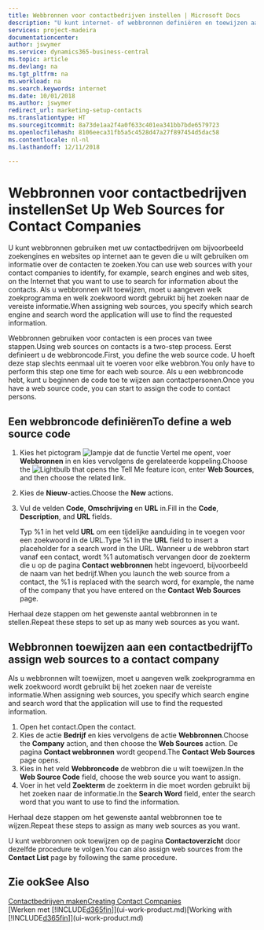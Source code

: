 ```yaml
---
title: Webbronnen voor contactbedrijven instellen | Microsoft Docs
description: "U kunt internet- of webbronnen definiëren en toewijzen aan een contactbedrijf om te helpen aangeven hoe u informatie wilt zoeken over uw contacten."
services: project-madeira
documentationcenter: 
author: jswymer
ms.service: dynamics365-business-central
ms.topic: article
ms.devlang: na
ms.tgt_pltfrm: na
ms.workload: na
ms.search.keywords: internet
ms.date: 10/01/2018
ms.author: jswymer
redirect_url: marketing-setup-contacts
ms.translationtype: HT
ms.sourcegitcommit: 8a73de1aa2f4a0f633c401ea341bb7bde6579723
ms.openlocfilehash: 8106eeca31fb5a5c4528d47a27f897454d5dac58
ms.contentlocale: nl-nl
ms.lasthandoff: 12/11/2018

---
```

# <a name="set-up-web-sources-for-contact-companies"></a><span data-ttu-id="5a287-103">Webbronnen voor contactbedrijven instellen</span><span class="sxs-lookup"><span data-stu-id="5a287-103">Set Up Web Sources for Contact Companies</span></span>
<span data-ttu-id="5a287-104">U kunt webbronnen gebruiken met uw contactbedrijven om bijvoorbeeld zoekengines en websites op internet aan te geven die u wilt gebruiken om informatie over de contacten te zoeken.</span><span class="sxs-lookup"><span data-stu-id="5a287-104">You can use web sources with your contact companies to identify, for example, search engines and web sites, on the Internet that you want to use to search for information about the contacts.</span></span> <span data-ttu-id="5a287-105">Als u webbronnen wilt toewijzen, moet u aangeven welk zoekprogramma en welk zoekwoord wordt gebruikt bij het zoeken naar de vereiste informatie.</span><span class="sxs-lookup"><span data-stu-id="5a287-105">When assigning web sources, you specify which search engine and search word the application will use to find the requested information.</span></span>

<span data-ttu-id="5a287-106">Webbronnen gebruiken voor contacten is een proces van twee stappen.</span><span class="sxs-lookup"><span data-stu-id="5a287-106">Using web sources on contacts is a two-step process.</span></span> <span data-ttu-id="5a287-107">Eerst definieert u de webbroncode.</span><span class="sxs-lookup"><span data-stu-id="5a287-107">First, you define the web source code.</span></span> <span data-ttu-id="5a287-108">U hoeft deze stap slechts eenmaal uit te voeren voor elke webbron.</span><span class="sxs-lookup"><span data-stu-id="5a287-108">You only have to perform this step one time for each web source.</span></span> <span data-ttu-id="5a287-109">Als u een webbroncode hebt, kunt u beginnen de code toe te wijzen aan contactpersonen.</span><span class="sxs-lookup"><span data-stu-id="5a287-109">Once you have a web source code, you can start to assign the code to contact persons.</span></span>

## <a name="to-define-a-web-source-code"></a><span data-ttu-id="5a287-110">Een webbroncode definiëren</span><span class="sxs-lookup"><span data-stu-id="5a287-110">To define a web source code</span></span>
1. <span data-ttu-id="5a287-111">Kies het pictogram ![lampje dat de functie Vertel me opent](media/ui-search/search_small.png "Vertel me wat u wilt doen"), voer **Webbronnen** in en kies vervolgens de gerelateerde koppeling.</span><span class="sxs-lookup"><span data-stu-id="5a287-111">Choose the ![Lightbulb that opens the Tell Me feature](media/ui-search/search_small.png "Tell me what you want to do") icon, enter **Web Sources**, and then choose the related link.</span></span>
2. <span data-ttu-id="5a287-112">Kies de **Nieuw**-acties.</span><span class="sxs-lookup"><span data-stu-id="5a287-112">Choose the **New** actions.</span></span>
3. <span data-ttu-id="5a287-113">Vul de velden **Code**, **Omschrijving** en **URL** in.</span><span class="sxs-lookup"><span data-stu-id="5a287-113">Fill in the **Code**, **Description**, and **URL** fields.</span></span>

    <span data-ttu-id="5a287-114">Typ %1 in het veld **URL** om een tijdelijke aanduiding in te voegen voor een zoekwoord in de URL.</span><span class="sxs-lookup"><span data-stu-id="5a287-114">Type %1 in the **URL** field to insert a placeholder for a search word in the URL.</span></span> <span data-ttu-id="5a287-115">Wanneer u de webbron start vanaf een contact, wordt %1 automatisch vervangen door de zoekterm die u op de pagina **Contact webbronnen** hebt ingevoerd, bijvoorbeeld de naam van het bedrijf.</span><span class="sxs-lookup"><span data-stu-id="5a287-115">When you launch the web source from a contact, the %1 is replaced with the search word, for example, the name of the company that you have entered on the **Contact Web Sources** page.</span></span>

<span data-ttu-id="5a287-116">Herhaal deze stappen om het gewenste aantal webbronnen in te stellen.</span><span class="sxs-lookup"><span data-stu-id="5a287-116">Repeat these steps to set up as many web sources as you want.</span></span>

## <a name="to-assign-web-sources-to-a-contact-company"></a><span data-ttu-id="5a287-117">Webbronnen toewijzen aan een contactbedrijf</span><span class="sxs-lookup"><span data-stu-id="5a287-117">To assign web sources to a contact company</span></span>
<span data-ttu-id="5a287-118">Als u webbronnen wilt toewijzen, moet u aangeven welk zoekprogramma en welk zoekwoord wordt gebruikt bij het zoeken naar de vereiste informatie.</span><span class="sxs-lookup"><span data-stu-id="5a287-118">When assigning web sources, you specify which search engine and search word that the application will use to find the requested information.</span></span>

1. <span data-ttu-id="5a287-119">Open het contact.</span><span class="sxs-lookup"><span data-stu-id="5a287-119">Open the contact.</span></span>
2. <span data-ttu-id="5a287-120">Kies de actie **Bedrijf** en kies vervolgens de actie **Webbronnen**.</span><span class="sxs-lookup"><span data-stu-id="5a287-120">Choose the **Company** action, and then choose the **Web Sources** action.</span></span> <span data-ttu-id="5a287-121">De pagina **Contact webbronnen** wordt geopend.</span><span class="sxs-lookup"><span data-stu-id="5a287-121">The **Contact Web Sources** page opens.</span></span>
3. <span data-ttu-id="5a287-122">Kies in het veld **Webbroncode** de webbron die u wilt toewijzen.</span><span class="sxs-lookup"><span data-stu-id="5a287-122">In the **Web Source Code** field, choose the web source you want to assign.</span></span>
4. <span data-ttu-id="5a287-123">Voer in het veld **Zoekterm** de zoekterm in die moet worden gebruikt bij het zoeken naar de informatie.</span><span class="sxs-lookup"><span data-stu-id="5a287-123">In the **Search Word** field, enter the search word that you want to use to find the information.</span></span>

<span data-ttu-id="5a287-124">Herhaal deze stappen om het gewenste aantal webbronnen toe te wijzen.</span><span class="sxs-lookup"><span data-stu-id="5a287-124">Repeat these steps to assign as many web sources as you want.</span></span>

<span data-ttu-id="5a287-125">U kunt webbronnen ook toewijzen op de pagina **Contactoverzicht** door dezelfde procedure te volgen.</span><span class="sxs-lookup"><span data-stu-id="5a287-125">You can also assign web sources from the **Contact List** page by following the same procedure.</span></span>

## <a name="see-also"></a><span data-ttu-id="5a287-126">Zie ook</span><span class="sxs-lookup"><span data-stu-id="5a287-126">See Also</span></span>
[<span data-ttu-id="5a287-127">Contactbedrijven maken</span><span class="sxs-lookup"><span data-stu-id="5a287-127">Creating Contact Companies</span></span>](marketing-create-contact-companies.md)  
<span data-ttu-id="5a287-128">[Werken met [!INCLUDE[d365fin](includes/d365fin_md.md)]](ui-work-product.md)</span><span class="sxs-lookup"><span data-stu-id="5a287-128">[Working with [!INCLUDE[d365fin](includes/d365fin_md.md)]](ui-work-product.md)</span></span>

